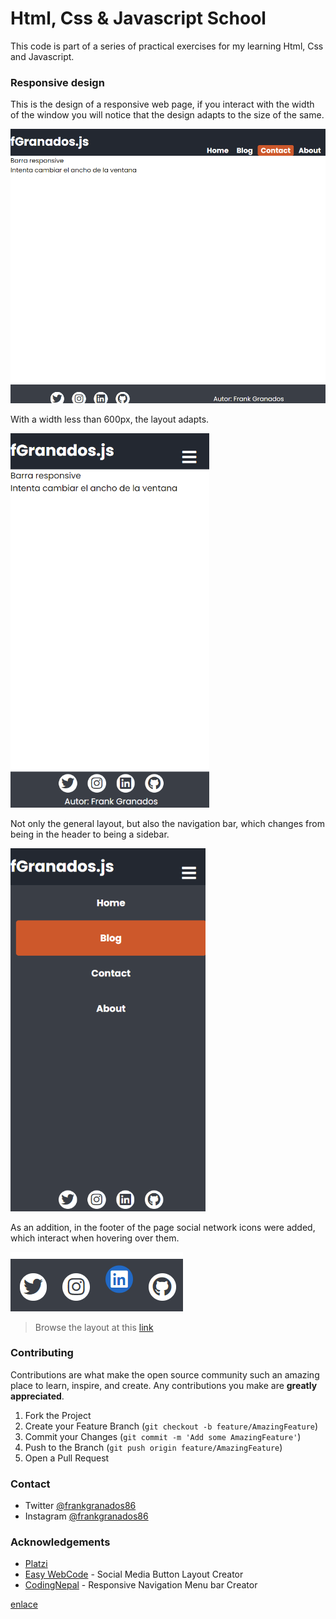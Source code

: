 # Html, Css & Javascript School
This code is part of a series of practical exercises for my learning Html, Css and Javascript.

### Responsive design
This is the design of a responsive web page, if you interact with the width of the window you will notice that the design adapts to the size of the same.

<img src=".\images\screen+600.png" alt="screen+600" style="zoom: 67%;" />

With a width less than 600px, the layout adapts.

<img src=".\images\screen-600.png" alt="screen-600" style="zoom:67%;" />

Not only the general layout, but also the navigation bar, which changes from being in the header to being a sidebar.

<img src=".\images\responsive-sidebar.png" style="zoom:67%;" />

As an addition, in the footer of the page social network icons were added, which interact when hovering over them.

<img src=".\images\social-icons.png"  />

> Browse the layout at this  [link](https://frankgranados.github.io/RPSLS-TheGameJS)

### Contributing
Contributions are what make the open source community such an amazing place to learn, inspire, and create. Any contributions you make are **greatly appreciated**.

1. Fork the Project
2. Create your Feature Branch (`git checkout -b feature/AmazingFeature`)
3. Commit your Changes (`git commit -m 'Add some AmazingFeature'`)
4. Push to the Branch (`git push origin feature/AmazingFeature`)
5. Open a Pull Request

### Contact
- Twitter [@frankgranados86](https://twitter.com/frankgranados86)
- Instagram [@frankgranados86](https://www.instagram.com/frankgranados86/)

### Acknowledgements
- [Platzi](https://platzi.com/home)
- [Easy WebCode](https://www.youtube.com/channel/UCnC868_KDiKVPQAOys74bgw) - Social Media Button Layout Creator
- [CodingNepal](https://www.youtube.com/channel/UCk7xIEmd3MeyhIu2StLX5yA) - Responsive Navigation Menu bar Creator







[enlace](https://frankgranados.github.io/navigationBarJS/)



